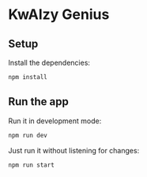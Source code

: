 # KwAIzy Genius

## Setup

Install the dependencies:

```sh
npm install
```

## Run the app

Run it in development mode:

```sh
npm run dev
```

Just run it without listening for changes:

```sh
npm run start
```
